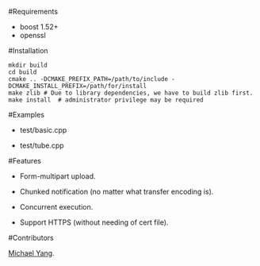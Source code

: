 #Requirements

- boost 1.52+
- openssl

#Installation

    mkdir build
    cd build
    cmake .. -DCMAKE_PREFIX_PATH=/path/to/include -DCMAKE_INSTALL_PREFIX=/path/for/install
    make zlib # Due to library dependencies, we have to build zlib first.
    make install  # administrator privilege may be required

#Examples

- test/basic.cpp

- test/tube.cpp

#Features

- Form-multipart upload.

- Chunked notification (no matter what transfer encoding is).

- Concurrent execution.

- Support HTTPS (without needing of cert file).


#Contributors

[Michael Yang](https://github.com/flachesis).


